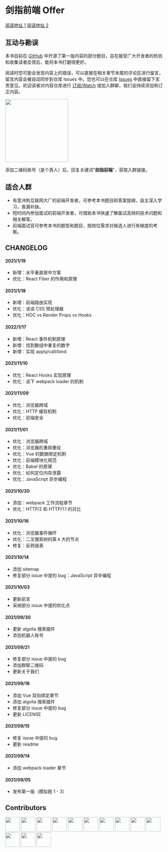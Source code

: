 # 剑指前端 Offer

[阅读地址 1](https://febook.hzfe.org/awesome-interview/) [阅读地址 2](https://hzfe.github.io/awesome-interview/)

## 互动与勘误

本书目前在 [GitHub](https://github.com/hzfe/awesome-interview) 中开源了第一版内容的部分题目，旨在接受广大开发者的检验和收集读者反馈后，能将本书打磨得更好。

阅读时您可能会发现内容上的错误，可以直接在相关章节末尾的评论区进行留言，留言内容会被自动同步到仓库 Issues 中。您也可以在仓库 [Issues](https://github.com/HZFE/awesome-interview/issues) 中直接留下宝贵意见。欢迎读者对内容仓库进行 [订阅/Watch](https://github.com/hzfe/awesome-interview) 或加入群聊，我们会持续添加和订正内容。

<img src="https://user-images.githubusercontent.com/17002181/149885532-6b460199-9a65-4894-aac7-30f22cdbdca1.png" height="200" />

添加二维码账号（是个真人）后，回复关键词"<strong>剑指前端</strong>"，获取入群链接。

## 适合人群

- 有意冲刺互联网大厂的前端开发者，可参考本书题目和答案提纲，自主深入学习，查漏补缺。
- 短时间内参加面试的前端开发者，可借助本书快速了解面试高频的技术问题和相关解答。
- 前端面试官可参考本书的题型和题目，按岗位需求对候选人进行有梯度的考察。

## CHANGELOG

#### 2021/1/19

- 新增：水平垂直居中方案
- 优化：React Fiber 的作用和原理

#### 2021/1/18

- 新增：前端路由实现
- 优化：谈谈 CSS 预处理器
- 优化：HOC vs Render Props vs Hooks

#### 2022/1/17

- 新增：React 事件机制原理
- 新增：找到数组中重复的数字
- 新增：实现 apply/call/bind

#### 2021/11/10

- 优化：React Hooks 实现原理
- 优化：谈下 webpack loader 的机制

#### 2021/11/09

- 优化：浏览器跨域
- 优化：HTTP 缓存机制
- 优化：前端安全

#### 2021/11/01

- 优化：浏览器跨域
- 优化：浏览器的重排重绘
- 优化：Vue 的数据绑定机制
- 优化：前端模块化规范
- 优化：Babel 的原理
- 优化：如何定位内存泄露
- 优化：JavaScript 异步编程

#### 2021/10/20

- 添加：webpack 工作流程章节
- 优化：HTTP/2 和 HTTP/1.1 的对比

#### 2021/10/16

- 优化：浏览器事件循环
- 优化：二叉搜索树的第 k 大的节点
- 修复：反转链表

#### 2021/10/14

- 添加 sitemap
- 修复部分 issue 中提的 bug：JavaScript 异步编程

#### 2021/10/03

- 更新前言
- 采纳部分 issue 中提的优化点

#### 2021/09/30

- 更新 algolia 搜索插件
- 添加机器人账号

#### 2021/09/21

- 修复部分 issue 中提的 bug
- 添加群聊二维码
- 更新关于我们

#### 2021/09/18

- 添加 Vue 双向绑定章节
- 添加 algolia 搜索插件
- 修复部分 issue 中提的 bug
- 更新 LICENSE

#### 2021/09/15

- 修复 issue 中提的 bug
- 更新 readme

#### 2021/09/14

- 添加 webpack loader 章节

#### 2021/09/05

- 发布第一版（模拟题 1 - 3）

## Contributors

<a href="https://github.com/Akiq2016"><img src="https://avatars2.githubusercontent.com/u/17002181?v=4&s=400" width="46" height="46" /></a>
<a href="https://github.com/gongpeione"><img src="https://avatars3.githubusercontent.com/u/3984824?v=4&s=400" width="46" height="46" /></a>
<a href="https://github.com/yola-0316"><img src="https://avatars.githubusercontent.com/u/4338052?v=4&s=400" width="46" height="46" /></a>
<a href="https://github.com/xiaokk06"><img src="https://avatars2.githubusercontent.com/u/12165373?v=4&s=400" width="46" height="46" /></a>
<a href="https://github.com/NightCatSama"><img src="https://avatars0.githubusercontent.com/u/13888962?v=4&s=400" width="46" height="46" /></a>
<a href="https://github.com/xyxiao001"><img src="https://avatars3.githubusercontent.com/u/15681693?v=4&s=400" width="46" height="46" /></a>
<a href="https://github.com/LLawlight"><img src="https://avatars0.githubusercontent.com/u/17525377?v=4&s=400" width="46" height="46" /></a>
<a href="https://github.com/uztg"><img src="https://avatars1.githubusercontent.com/u/17242380?v=4&s=400" width="46" height="46" /></a>
<a href="https://github.com/Daryl-L"><img src="https://avatars0.githubusercontent.com/u/5457564?v=4&s=400" width="46" height="46" /></a>
<a href="https://github.com/Yiiu"><img src="https://avatars3.githubusercontent.com/u/7876498?v=4&s=400" width="46" height="46" /></a>
<a href="https://github.com/hellodigua"><img src="https://avatars1.githubusercontent.com/u/9943164?v=4&s=400" width="46" height="46" /></a>
<a href="https://github.com/icemirror"><img src="https://avatars2.githubusercontent.com/u/14882452?v=4&s=400" width="46" height="46" /></a>
<a href="https://github.com/yinmazuo"><img src="https://avatars1.githubusercontent.com/u/9531951?v=4&s=400" width="46" height="46" /></a>
